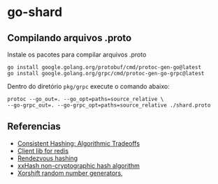 # go-shard

## Compilando arquivos .proto

Instale os pacotes para compilar arquivos .proto

```shell
go install google.golang.org/protobuf/cmd/protoc-gen-go@latest
go install google.golang.org/grpc/cmd/protoc-gen-go-grpc@latest
```

Dentro do diretório `pkg/grpc` execute o comando abaixo:

```shell
protoc --go_out=. --go_opt=paths=source_relative \
--go-grpc_out=. --go-grpc_opt=paths=source_relative ./shard.proto 
```


## Referencias

- [Consistent Hashing: Algorithmic Tradeoffs](https://dgryski.medium.com/consistent-hashing-algorithmic-tradeoffs-ef6b8e2fcae8)
- [Client lib for redis](https://github.com/redis/go-redis/blob/21bd40a47e56e61c0598ea1bdf8e02e67d1aa651/ring.go#L28) 
- [Rendezvous hashing](https://en.wikipedia.org/wiki/Rendezvous_hashing)
- [xxHash non-cryptographic hash algorithm](https://xxhash.com/)
- [Xorshift random number generators,](https://en.wikipedia.org/wiki/Xorshift)
